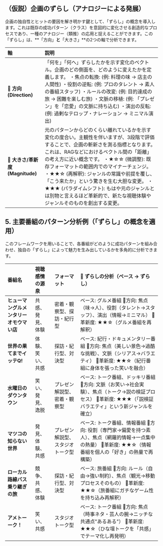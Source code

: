 ## **（仮説）企画のずらし（アナロジーによる発展）**

企画の独自性とヒットの要因を解き明かす鍵として、「ずらし」の概念を導入します。これは既存の成功パターン（クラス）を意図的に変化させる創造的なプロセスであり、一種のアナロジー（類推）の応用と捉えることができます。この「ずらし」は、\*\*「方向」**と**「大きさ」\*\*の2つの軸で分析できます。

| 軸 | 説明 |
| :---- | :---- |
| **🧭 方向 (Direction)** | 「何を」「何へ」ずらしたかを示す変化のベクトル。企画のどの側面を、どのように変えたかを定義します。 ・焦点の転換: (例: 料理の味 → 店主の人間性) ・役割の逆転: (例: プロのタレント → 素人の番組スタッフ) ・ルールの改変: (例: 目的達成の旅 → 困難を楽しむ旅) ・文脈の移植: (例: 「プレゼン」を「恋愛」の文脈に持ち込む) ・演出の反転: (例: 過剰なテロップ・ナレーション → ミニマル演出) |
| **📏 大きさ/革新度 (Magnitude)** | 元のパターンからどのくらい離れているかを示す変化の度合い。主観性を伴いますが、3段階で評価することで、企画の斬新さを測る指標となります。これは、RAGなどにおけるベクトル間の「距離」の考え方に近い概念です。 ・★☆☆ (微調整): 既存フォーマットの範囲内でのマイナーチェンジ。 ・★★☆ (再解釈): ジャンルの常識や前提を覆し、「こう来たか」という驚きを生む大胆な変更。 ・★★★ (パラダイムシフト): もはや元のジャンルとは別物と言えるほど革新的で、新たな視聴体験やジャンルそのものを創出する変更。 |

## **5\. 主要番組のパターン分析例（「ずらし」の概念を適用）**

このフレームワークを用いることで、各番組がどのように成功パターンを組み合わせ、独自の「ずらし」によって魅力を生み出しているかを多角的に分析できます。

| 番組名 | 視聴感情の源泉 | フォーマット | 🚀 ずらしの分析（ベース → ずらし） |
| :---- | :---- | :---- | :---- |
| **ヒューマングルメンタリー オモウマい店** | 共感、発見、体験 | 密着・観察型、探訪・紀行型 | ベース: グルメ番組 🧭方向: 焦点（味→人）、役割（タレント→スタッフ）、演出（情報→ミニマル） 📏革新度: ★★☆（グルメ番組を再解釈） |
| **世界の果てまでイッテQ\!** | 体験、笑い、共感 | 探訪・紀行型、対決型 | ベース: 紀行・ドキュメンタリー番組 🧭方向: 焦点（美しい景色→過酷な挑戦）、文脈（シリアス→バラエティ） 📏革新度: ★★☆（紀行番組に身体を張った笑いを融合） |
| **水曜日のダウンタウン** | 笑い、発見、逸脱 | プレゼン解説型、密着・観察型 | ベース: トーク番組、ドッキリ番組 🧭方向: 文脈（お笑い→社会実験）、焦点（トーク→説の検証プロセス） 📏革新度: ★★★（「説検証バラエティ」という新ジャンルを確立） |
| **マツコの知らない世界** | 発見、体験、共感 | プレゼン解説型、スタジオトーク型 | ベース: トーク番組、情報番組 🧭方向: 役割（専門家→偏愛を持つ素人）、焦点（網羅的情報→一点集中の熱量） 📏革新度: ★★☆（情報番組を個人の「好き」の熱量で再構築） |
| **ローカル路線バス乗り継ぎの旅** | 競争、共感、体験 | 探訪・紀行型、対決型 | ベース: 旅番組 🧭方向: ルール（自由→強い制約）、焦点（観光→移動プロセスそのもの） 📏革新度: ★★☆（旅番組にガチなゲーム性を持ち込み再解釈） |
| **アメトーーク！** | 笑い、共感 | スタジオトーク型 | ベース: トーク番組 🧭方向: 焦点（時事ネタ・芸人の腕→ニッチな共通点"あるある"） 📏革新度: ★★☆（ひな壇トークを「共感」でテーマ化し再発明） |
